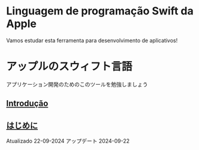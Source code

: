 # Linguagem de programação Swift da Apple

Vamos estudar esta ferramenta para desenvolvimento de aplicativos!

# アップルのスウィフト言語

アプリケーション開発のためのこのツールを勉強しましょう

## [Introdução](https://github.com/ghsumiyasu/Swift/blob/main/README-Swift-Introducao-br-pt.md)

## [はじめに](https://github.com/ghsumiyasu/Swift/blob/main/README-Swift-Introducao-jp.md)

Atualizado   22-09-2024
アップデート 2024-09-22

